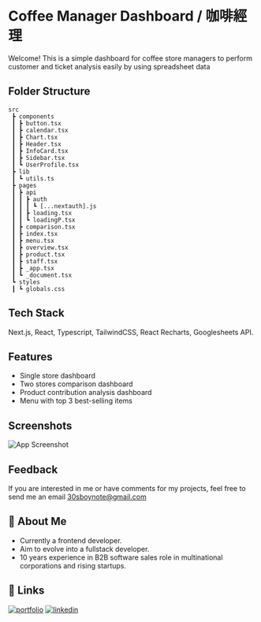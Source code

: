 # Coffee Manager Dashboard / 咖啡經理

Welcome! This is a simple dashboard for coffee store managers to perform customer and ticket analysis easily by using spreadsheet data

## Folder Structure

```
src
 ┣ components
 ┃ ┣ button.tsx
 ┃ ┣ calendar.tsx
 ┃ ┣ Chart.tsx
 ┃ ┣ Header.tsx
 ┃ ┣ InfoCard.tsx
 ┃ ┣ Sidebar.tsx
 ┃ ┗ UserProfile.tsx
 ┣ lib
 ┃ ┗ utils.ts
 ┣ pages
 ┃ ┣ api
 ┃ ┃ ┣ auth
 ┃ ┃ ┃ ┗ [...nextauth].js
 ┃ ┃ ┣ loading.tsx
 ┃ ┃ ┗ loadingP.tsx
 ┃ ┣ comparison.tsx
 ┃ ┣ index.tsx
 ┃ ┣ menu.tsx
 ┃ ┣ overview.tsx
 ┃ ┣ product.tsx
 ┃ ┣ staff.tsx
 ┃ ┣ _app.tsx
 ┃ ┗ _document.tsx
 ┗ styles
 ┃ ┗ globals.css

```

## Tech Stack

Next.js, React, Typescript, TailwindCSS, React Recharts, Googlesheets API.

## Features

- Single store dashboard
- Two stores comparison dashboard
- Product contribution analysis dashboard
- Menu with top 3 best-selling items

## Screenshots

![App Screenshot](https://i.imgur.com/ygMljZS.png)

## Feedback

If you are interested in me or have comments for my projects, feel free to send me an email 30sboynote@gmail.com

## 🚀 About Me

- Currently a frontend developer.
- Aim to evolve into a fullstack developer.
- 10 years experience in B2B software sales role in multinational corporations and rising startups.

## 🔗 Links

[![portfolio](https://img.shields.io/badge/my_portfolio-000?style=for-the-badge&logo=ko-fi&logoColor=white)](https://joshhong.vercel.app/)
[![linkedin](https://img.shields.io/badge/linkedin-0A66C2?style=for-the-badge&logo=linkedin&logoColor=white)](https://www.linkedin.com/in/josh-hong-163644102/)
